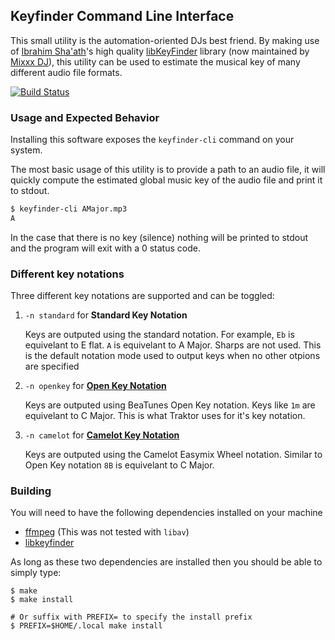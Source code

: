 ## Keyfinder Command Line Interface

This small utility is the automation-oriented DJs best friend. By making use of
[Ibrahim Sha'ath](http://www.ibrahimshaath.co.uk/)'s high quality
[libKeyFinder](https://github.com/mixxxdj/libkeyfinder) library (now maintained
by [Mixxx DJ](https://github.com/mixxxdj)), this utility can be used to
estimate the musical key of many different audio file formats.

[![Build Status](https://github.com/evanpurkhiser/keyfinder-cli/workflows/build/badge.svg)](https://github.com/evanpurkhiser/keyfinder-cli/actions?query=workflow%3Abuild)

### Usage and Expected Behavior

Installing this software exposes the `keyfinder-cli` command on your system.

The most basic usage of this utility is to provide a path to an audio file, it
will quickly compute the estimated global music key of the audio file and print
it to stdout.

```sh
$ keyfinder-cli AMajor.mp3
A
```

In the case that there is no key (silence) nothing will be printed to stdout
and the program will exit with a 0 status code.

### Different key notations

Three different key notations are supported and can be toggled:

1. `-n standard` for **Standard Key Notation**

   Keys are outputed using the standard notation. For example, `Eb` is
   equivelant to E flat. `A` is equivelant to A Major. Sharps are not used.
   This is the default notation mode used to output keys when no other otpions
   are specified

2. `-n openkey` for [**Open Key Notation**](https://www.beatunes.com/en/open-key-notation.html)

   Keys are outputed using BeaTunes Open Key notation. Keys like `1m` are
   equivelant to C Major. This is what Traktor uses for it's key notation.

3. `-n camelot` for [**Camelot Key Notation**](http://www.mixedinkey.com/HowTo)

   Keys are outputed using the Camelot Easymix Wheel notation. Similar to
   Open Key notation `8B` is equivelant to C Major.

### Building

You will need to have the following dependencies installed on your machine

- [ffmpeg](https://www.ffmpeg.org/) (This was not tested with `libav`)
- [libkeyfinder](https://github.com/mixxxdj/libkeyfinder/)

As long as these two dependencies are installed then you should be able to
simply type:

```
$ make
$ make install

# Or suffix with PREFIX= to specify the install prefix
$ PREFIX=$HOME/.local make install
```
